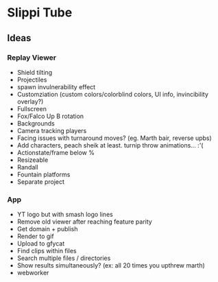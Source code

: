 # Slippi Tube

## Ideas

### Replay Viewer

- Shield tilting
- Projectiles
- spawn invulnerability effect
- Customziation (custom colors/colorblind colors, UI info, invincibility overlay?)
- Fullscreen
- Fox/Falco Up B rotation
- Backgrounds
- Camera tracking players
- Facing issues with turnaround moves? (eg. Marth bair, reverse upbs)
- Add characters, peach sheik at least. turnip throw animations... :'(
- Actionstate/frame below %
- Resizeable
- Randall
- Fountain platforms
- Separate project

### App

- YT logo but with smash logo lines
- Remove old viewer after reaching feature parity
- Get domain + publish
- Render to gif
- Upload to gfycat
- Find clips within files
- Search multiple files / directories
- Show results simultaneously? (ex: all 20 times you upthrew marth)
- webworker
